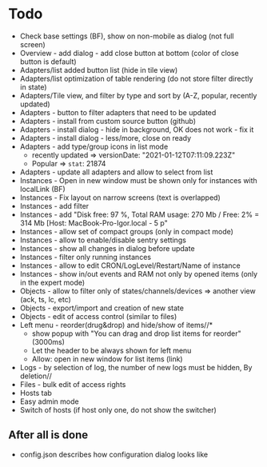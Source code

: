 # Todo
- Check base settings (BF), show on non-mobile as dialog (not full screen)
- Overview - add dialog - add close button at bottom (color of close button is default)
- Adapters/list added button list (hide in tile view)
- Adapters/list optimization of table rendering (do not store filter directly in state)
- Adapters/Tile view, and filter by type and sort by (A-Z, popular, recently updated)
- Adapters - button to filter adapters that need to be updated
- Adapters - install from custom source button (github)
- Adapters - install dialog - hide in background, OK does not work - fix it
- Adapters - install dialog - less/more, close on ready
- Adapters - add type/group icons in list mode 
  - recently updated => versionDate: "2021-01-12T07:11:09.223Z"
  - Popular => `stat`: 21874
- Adapters - update all adapters and allow to select from list
- Instances - Open in new window must be shown only for instances with localLink (BF)
- Instances - Fix layout on narrow screens (text is overlapped)
- Instances - add filter
- Instances - add "Disk free: 97 %, Total RAM usage: 270 Mb / Free: 2% = 314 Mb [Host: MacBook-Pro-Igor.local - 5 p"
- Instances - allow set of compact groups (only in compact mode)
- Instances - allow to enable/disable sentry settings
- Instances - show all changes in dialog before update
- Instances - filter only running instances
- Instances - allow to edit CRON/LogLevel/Restart/Name of instance
- Instances - show in/out events and RAM not only by opened items (only in the expert mode)
- Objects - allow to filter only of states/channels/devices => another view (ack, ts, lc, etc)
- Objects - export/import and creation of new state
- Objects - edit of access control (similar to files)
- Left menu - reorder(drug&drop) and hide/show of items//*
  - show popup with "You can drag and drop list items for reorder" (3000ms)
  - Let the header to be always shown for left menu
  - Allow: open in new window for list items (link)
- Logs - by selection of log, the number of new logs must be hidden, By deletion//
- Files - bulk edit of access rights
- Hosts tab
- Easy admin mode
- Switch of hosts (if host only one, do not show the switcher)

## After all is done
- config.json describes how configuration dialog looks like
